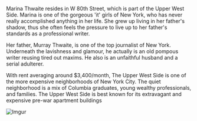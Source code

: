  Marina Thwaite resides in W 80th Street, which is part of the Upper West Side. Marina is one of the gorgeous 'it' girls of New York, who has never really accomplished anything in her life. She grew up living in her father's shadow, thus she often feels the pressure to live up to her father's standards as a professional writer.

 Her father, Murray Thwaite, is one of the top journalist of New York. Underneath the lavishness and glamour, he actually is an old pompous writer reusing tired out maxims. He also is an unfaithful husband and a serial adulterer.

With rent averaging around $3,400/month, The Upper West Side is one of the more expensive neighborhoods of New York City. The quiet neighborhood is a mix of Columbia graduates, young wealthy professionals, and families. The Upper West Side is best known for its extravagant and expensive pre-war apartment buildings

![Imgur](https://i.imgur.com/w3tAFup.jpg)
